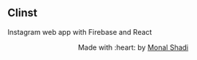 ## Clinst

Instagram web app with Firebase and React

<p align="center">  Made with :heart: by <a href="https://github.com/Monal5031">Monal Shadi</a> </p>